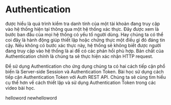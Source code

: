 # Authentication

được hiểu là quá trình kiểm tra danh tính của một tài khoản đang truy cập vào hệ thống hiện tại thông qua một hệ thống xác thực. Đây được xem là bước ban đầu của mọi hệ thống có yếu tố người dùng. Hay chúng ta có thể coi đây là hành động giúp thiết lập hoặc chứng thực một điều gì đó đáng tin cậy. Nếu không có bước xác thực này, hệ thống sẽ không biết được người đang truy cập vào hệ thống là ai để có các phản hồi phù hợp. Bản chất của Authentication chính là chúng ta sẽ thực hiện xác nhận HTTP request.

Để sử dụng Authentication cho ứng dụng chúng ta có hai cách tiếp cận phổ biến là Server-side Session và Authentication Token. Bài học sử dụng cách tiếp cận Authentication Token với Auth REST API. Chúng ta sẽ cùng tìm hiểu cụ thể hơn về cách thiết lập và sử dụng Authentication Token trong các video bài học.


helloword
newhelloword